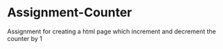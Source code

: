 # Assignment-Counter
Assignment for creating a html page which increment and decrement the counter by 1
